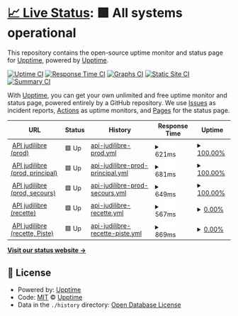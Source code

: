 # [📈 Live Status](https://uptime.judilibre.io): <!--live status--> **🟩 All systems operational**

This repository contains the open-source uptime monitor and status page for [Upptime](https://upptime.js.org), powered by [Upptime](https://github.com/upptime/upptime).

[![Uptime CI](https://github.com/upptime/upptime/workflows/Uptime%20CI/badge.svg)](https://github.com/upptime/upptime/actions?query=workflow%3A%22Uptime+CI%22)
[![Response Time CI](https://github.com/upptime/upptime/workflows/Response%20Time%20CI/badge.svg)](https://github.com/upptime/upptime/actions?query=workflow%3A%22Response+Time+CI%22)
[![Graphs CI](https://github.com/upptime/upptime/workflows/Graphs%20CI/badge.svg)](https://github.com/upptime/upptime/actions?query=workflow%3A%22Graphs+CI%22)
[![Static Site CI](https://github.com/upptime/upptime/workflows/Static%20Site%20CI/badge.svg)](https://github.com/upptime/upptime/actions?query=workflow%3A%22Static+Site+CI%22)
[![Summary CI](https://github.com/upptime/upptime/workflows/Summary%20CI/badge.svg)](https://github.com/upptime/upptime/actions?query=workflow%3A%22Summary+CI%22)

With [Upptime](https://upptime.js.org), you can get your own unlimited and free uptime monitor and status page, powered entirely by a GitHub repository. We use [Issues](https://github.com/upptime/upptime/issues) as incident reports, [Actions](https://github.com/upptime/upptime/actions) as uptime monitors, and [Pages](https://uptime.judilibre.io) for the status page.

<!--start: status pages-->
<!-- This summary is generated by Upptime (https://github.com/upptime/upptime) -->
<!-- Do not edit this manually, your changes will be overwritten -->
<!-- prettier-ignore -->
| URL | Status | History | Response Time | Uptime |
| --- | ------ | ------- | ------------- | ------ |
| <img alt="" src="https://favicons.githubusercontent.com/search.judilibre.io" height="13"> [API judilibre (prod)](https://search.judilibre.io/healthcheck) | 🟩 Up | [api-judilibre-prod.yml](https://github.com/Cour-de-cassation/judilibre-uptime/commits/HEAD/history/api-judilibre-prod.yml) | <details><summary><img alt="Response time graph" src="./graphs/api-judilibre-prod/response-time-week.png" height="20"> 621ms</summary><br><a href="https://uptime.judilibre.io/history/api-judilibre-prod"><img alt="Response time 621" src="https://img.shields.io/endpoint?url=https%3A%2F%2Fraw.githubusercontent.com%2FCour-de-cassation%2Fjudilibre-uptime%2FHEAD%2Fapi%2Fapi-judilibre-prod%2Fresponse-time.json"></a><br><a href="https://uptime.judilibre.io/history/api-judilibre-prod"><img alt="24-hour response time 621" src="https://img.shields.io/endpoint?url=https%3A%2F%2Fraw.githubusercontent.com%2FCour-de-cassation%2Fjudilibre-uptime%2FHEAD%2Fapi%2Fapi-judilibre-prod%2Fresponse-time-day.json"></a><br><a href="https://uptime.judilibre.io/history/api-judilibre-prod"><img alt="7-day response time 621" src="https://img.shields.io/endpoint?url=https%3A%2F%2Fraw.githubusercontent.com%2FCour-de-cassation%2Fjudilibre-uptime%2FHEAD%2Fapi%2Fapi-judilibre-prod%2Fresponse-time-week.json"></a><br><a href="https://uptime.judilibre.io/history/api-judilibre-prod"><img alt="30-day response time 621" src="https://img.shields.io/endpoint?url=https%3A%2F%2Fraw.githubusercontent.com%2FCour-de-cassation%2Fjudilibre-uptime%2FHEAD%2Fapi%2Fapi-judilibre-prod%2Fresponse-time-month.json"></a><br><a href="https://uptime.judilibre.io/history/api-judilibre-prod"><img alt="1-year response time 621" src="https://img.shields.io/endpoint?url=https%3A%2F%2Fraw.githubusercontent.com%2FCour-de-cassation%2Fjudilibre-uptime%2FHEAD%2Fapi%2Fapi-judilibre-prod%2Fresponse-time-year.json"></a></details> | <details><summary><a href="https://uptime.judilibre.io/history/api-judilibre-prod">100.00%</a></summary><a href="https://uptime.judilibre.io/history/api-judilibre-prod"><img alt="All-time uptime 100.00%" src="https://img.shields.io/endpoint?url=https%3A%2F%2Fraw.githubusercontent.com%2FCour-de-cassation%2Fjudilibre-uptime%2FHEAD%2Fapi%2Fapi-judilibre-prod%2Fuptime.json"></a><br><a href="https://uptime.judilibre.io/history/api-judilibre-prod"><img alt="24-hour uptime 100.00%" src="https://img.shields.io/endpoint?url=https%3A%2F%2Fraw.githubusercontent.com%2FCour-de-cassation%2Fjudilibre-uptime%2FHEAD%2Fapi%2Fapi-judilibre-prod%2Fuptime-day.json"></a><br><a href="https://uptime.judilibre.io/history/api-judilibre-prod"><img alt="7-day uptime 100.00%" src="https://img.shields.io/endpoint?url=https%3A%2F%2Fraw.githubusercontent.com%2FCour-de-cassation%2Fjudilibre-uptime%2FHEAD%2Fapi%2Fapi-judilibre-prod%2Fuptime-week.json"></a><br><a href="https://uptime.judilibre.io/history/api-judilibre-prod"><img alt="30-day uptime 100.00%" src="https://img.shields.io/endpoint?url=https%3A%2F%2Fraw.githubusercontent.com%2FCour-de-cassation%2Fjudilibre-uptime%2FHEAD%2Fapi%2Fapi-judilibre-prod%2Fuptime-month.json"></a><br><a href="https://uptime.judilibre.io/history/api-judilibre-prod"><img alt="1-year uptime 100.00%" src="https://img.shields.io/endpoint?url=https%3A%2F%2Fraw.githubusercontent.com%2FCour-de-cassation%2Fjudilibre-uptime%2FHEAD%2Fapi%2Fapi-judilibre-prod%2Fuptime-year.json"></a></details>
| <img alt="" src="https://favicons.githubusercontent.com/search.prod-par2.judilibre.io" height="13"> [API judilibre (prod, principal)](https://search.prod-par2.judilibre.io/healthcheck) | 🟩 Up | [api-judilibre-prod-principal.yml](https://github.com/Cour-de-cassation/judilibre-uptime/commits/HEAD/history/api-judilibre-prod-principal.yml) | <details><summary><img alt="Response time graph" src="./graphs/api-judilibre-prod-principal/response-time-week.png" height="20"> 681ms</summary><br><a href="https://uptime.judilibre.io/history/api-judilibre-prod-principal"><img alt="Response time 681" src="https://img.shields.io/endpoint?url=https%3A%2F%2Fraw.githubusercontent.com%2FCour-de-cassation%2Fjudilibre-uptime%2FHEAD%2Fapi%2Fapi-judilibre-prod-principal%2Fresponse-time.json"></a><br><a href="https://uptime.judilibre.io/history/api-judilibre-prod-principal"><img alt="24-hour response time 681" src="https://img.shields.io/endpoint?url=https%3A%2F%2Fraw.githubusercontent.com%2FCour-de-cassation%2Fjudilibre-uptime%2FHEAD%2Fapi%2Fapi-judilibre-prod-principal%2Fresponse-time-day.json"></a><br><a href="https://uptime.judilibre.io/history/api-judilibre-prod-principal"><img alt="7-day response time 681" src="https://img.shields.io/endpoint?url=https%3A%2F%2Fraw.githubusercontent.com%2FCour-de-cassation%2Fjudilibre-uptime%2FHEAD%2Fapi%2Fapi-judilibre-prod-principal%2Fresponse-time-week.json"></a><br><a href="https://uptime.judilibre.io/history/api-judilibre-prod-principal"><img alt="30-day response time 681" src="https://img.shields.io/endpoint?url=https%3A%2F%2Fraw.githubusercontent.com%2FCour-de-cassation%2Fjudilibre-uptime%2FHEAD%2Fapi%2Fapi-judilibre-prod-principal%2Fresponse-time-month.json"></a><br><a href="https://uptime.judilibre.io/history/api-judilibre-prod-principal"><img alt="1-year response time 681" src="https://img.shields.io/endpoint?url=https%3A%2F%2Fraw.githubusercontent.com%2FCour-de-cassation%2Fjudilibre-uptime%2FHEAD%2Fapi%2Fapi-judilibre-prod-principal%2Fresponse-time-year.json"></a></details> | <details><summary><a href="https://uptime.judilibre.io/history/api-judilibre-prod-principal">100.00%</a></summary><a href="https://uptime.judilibre.io/history/api-judilibre-prod-principal"><img alt="All-time uptime 100.00%" src="https://img.shields.io/endpoint?url=https%3A%2F%2Fraw.githubusercontent.com%2FCour-de-cassation%2Fjudilibre-uptime%2FHEAD%2Fapi%2Fapi-judilibre-prod-principal%2Fuptime.json"></a><br><a href="https://uptime.judilibre.io/history/api-judilibre-prod-principal"><img alt="24-hour uptime 100.00%" src="https://img.shields.io/endpoint?url=https%3A%2F%2Fraw.githubusercontent.com%2FCour-de-cassation%2Fjudilibre-uptime%2FHEAD%2Fapi%2Fapi-judilibre-prod-principal%2Fuptime-day.json"></a><br><a href="https://uptime.judilibre.io/history/api-judilibre-prod-principal"><img alt="7-day uptime 100.00%" src="https://img.shields.io/endpoint?url=https%3A%2F%2Fraw.githubusercontent.com%2FCour-de-cassation%2Fjudilibre-uptime%2FHEAD%2Fapi%2Fapi-judilibre-prod-principal%2Fuptime-week.json"></a><br><a href="https://uptime.judilibre.io/history/api-judilibre-prod-principal"><img alt="30-day uptime 100.00%" src="https://img.shields.io/endpoint?url=https%3A%2F%2Fraw.githubusercontent.com%2FCour-de-cassation%2Fjudilibre-uptime%2FHEAD%2Fapi%2Fapi-judilibre-prod-principal%2Fuptime-month.json"></a><br><a href="https://uptime.judilibre.io/history/api-judilibre-prod-principal"><img alt="1-year uptime 100.00%" src="https://img.shields.io/endpoint?url=https%3A%2F%2Fraw.githubusercontent.com%2FCour-de-cassation%2Fjudilibre-uptime%2FHEAD%2Fapi%2Fapi-judilibre-prod-principal%2Fuptime-year.json"></a></details>
| <img alt="" src="https://favicons.githubusercontent.com/search.prod-par1.judilibre.io" height="13"> [API judilibre (prod, secours)](https://search.prod-par1.judilibre.io/healthcheck) | 🟩 Up | [api-judilibre-prod-secours.yml](https://github.com/Cour-de-cassation/judilibre-uptime/commits/HEAD/history/api-judilibre-prod-secours.yml) | <details><summary><img alt="Response time graph" src="./graphs/api-judilibre-prod-secours/response-time-week.png" height="20"> 649ms</summary><br><a href="https://uptime.judilibre.io/history/api-judilibre-prod-secours"><img alt="Response time 649" src="https://img.shields.io/endpoint?url=https%3A%2F%2Fraw.githubusercontent.com%2FCour-de-cassation%2Fjudilibre-uptime%2FHEAD%2Fapi%2Fapi-judilibre-prod-secours%2Fresponse-time.json"></a><br><a href="https://uptime.judilibre.io/history/api-judilibre-prod-secours"><img alt="24-hour response time 649" src="https://img.shields.io/endpoint?url=https%3A%2F%2Fraw.githubusercontent.com%2FCour-de-cassation%2Fjudilibre-uptime%2FHEAD%2Fapi%2Fapi-judilibre-prod-secours%2Fresponse-time-day.json"></a><br><a href="https://uptime.judilibre.io/history/api-judilibre-prod-secours"><img alt="7-day response time 649" src="https://img.shields.io/endpoint?url=https%3A%2F%2Fraw.githubusercontent.com%2FCour-de-cassation%2Fjudilibre-uptime%2FHEAD%2Fapi%2Fapi-judilibre-prod-secours%2Fresponse-time-week.json"></a><br><a href="https://uptime.judilibre.io/history/api-judilibre-prod-secours"><img alt="30-day response time 649" src="https://img.shields.io/endpoint?url=https%3A%2F%2Fraw.githubusercontent.com%2FCour-de-cassation%2Fjudilibre-uptime%2FHEAD%2Fapi%2Fapi-judilibre-prod-secours%2Fresponse-time-month.json"></a><br><a href="https://uptime.judilibre.io/history/api-judilibre-prod-secours"><img alt="1-year response time 649" src="https://img.shields.io/endpoint?url=https%3A%2F%2Fraw.githubusercontent.com%2FCour-de-cassation%2Fjudilibre-uptime%2FHEAD%2Fapi%2Fapi-judilibre-prod-secours%2Fresponse-time-year.json"></a></details> | <details><summary><a href="https://uptime.judilibre.io/history/api-judilibre-prod-secours">100.00%</a></summary><a href="https://uptime.judilibre.io/history/api-judilibre-prod-secours"><img alt="All-time uptime 100.00%" src="https://img.shields.io/endpoint?url=https%3A%2F%2Fraw.githubusercontent.com%2FCour-de-cassation%2Fjudilibre-uptime%2FHEAD%2Fapi%2Fapi-judilibre-prod-secours%2Fuptime.json"></a><br><a href="https://uptime.judilibre.io/history/api-judilibre-prod-secours"><img alt="24-hour uptime 100.00%" src="https://img.shields.io/endpoint?url=https%3A%2F%2Fraw.githubusercontent.com%2FCour-de-cassation%2Fjudilibre-uptime%2FHEAD%2Fapi%2Fapi-judilibre-prod-secours%2Fuptime-day.json"></a><br><a href="https://uptime.judilibre.io/history/api-judilibre-prod-secours"><img alt="7-day uptime 100.00%" src="https://img.shields.io/endpoint?url=https%3A%2F%2Fraw.githubusercontent.com%2FCour-de-cassation%2Fjudilibre-uptime%2FHEAD%2Fapi%2Fapi-judilibre-prod-secours%2Fuptime-week.json"></a><br><a href="https://uptime.judilibre.io/history/api-judilibre-prod-secours"><img alt="30-day uptime 100.00%" src="https://img.shields.io/endpoint?url=https%3A%2F%2Fraw.githubusercontent.com%2FCour-de-cassation%2Fjudilibre-uptime%2FHEAD%2Fapi%2Fapi-judilibre-prod-secours%2Fuptime-month.json"></a><br><a href="https://uptime.judilibre.io/history/api-judilibre-prod-secours"><img alt="1-year uptime 100.00%" src="https://img.shields.io/endpoint?url=https%3A%2F%2Fraw.githubusercontent.com%2FCour-de-cassation%2Fjudilibre-uptime%2FHEAD%2Fapi%2Fapi-judilibre-prod-secours%2Fuptime-year.json"></a></details>
| <img alt="" src="https://favicons.githubusercontent.com/search.dev.judilibre.io" height="13"> [API judilibre (recette)](https://search.dev.judilibre.io/healthcheck) | 🟩 Up | [api-judilibre-recette.yml](https://github.com/Cour-de-cassation/judilibre-uptime/commits/HEAD/history/api-judilibre-recette.yml) | <details><summary><img alt="Response time graph" src="./graphs/api-judilibre-recette/response-time-week.png" height="20"> 567ms</summary><br><a href="https://uptime.judilibre.io/history/api-judilibre-recette"><img alt="Response time 567" src="https://img.shields.io/endpoint?url=https%3A%2F%2Fraw.githubusercontent.com%2FCour-de-cassation%2Fjudilibre-uptime%2FHEAD%2Fapi%2Fapi-judilibre-recette%2Fresponse-time.json"></a><br><a href="https://uptime.judilibre.io/history/api-judilibre-recette"><img alt="24-hour response time 567" src="https://img.shields.io/endpoint?url=https%3A%2F%2Fraw.githubusercontent.com%2FCour-de-cassation%2Fjudilibre-uptime%2FHEAD%2Fapi%2Fapi-judilibre-recette%2Fresponse-time-day.json"></a><br><a href="https://uptime.judilibre.io/history/api-judilibre-recette"><img alt="7-day response time 567" src="https://img.shields.io/endpoint?url=https%3A%2F%2Fraw.githubusercontent.com%2FCour-de-cassation%2Fjudilibre-uptime%2FHEAD%2Fapi%2Fapi-judilibre-recette%2Fresponse-time-week.json"></a><br><a href="https://uptime.judilibre.io/history/api-judilibre-recette"><img alt="30-day response time 567" src="https://img.shields.io/endpoint?url=https%3A%2F%2Fraw.githubusercontent.com%2FCour-de-cassation%2Fjudilibre-uptime%2FHEAD%2Fapi%2Fapi-judilibre-recette%2Fresponse-time-month.json"></a><br><a href="https://uptime.judilibre.io/history/api-judilibre-recette"><img alt="1-year response time 567" src="https://img.shields.io/endpoint?url=https%3A%2F%2Fraw.githubusercontent.com%2FCour-de-cassation%2Fjudilibre-uptime%2FHEAD%2Fapi%2Fapi-judilibre-recette%2Fresponse-time-year.json"></a></details> | <details><summary><a href="https://uptime.judilibre.io/history/api-judilibre-recette">0.00%</a></summary><a href="https://uptime.judilibre.io/history/api-judilibre-recette"><img alt="All-time uptime 0.00%" src="https://img.shields.io/endpoint?url=https%3A%2F%2Fraw.githubusercontent.com%2FCour-de-cassation%2Fjudilibre-uptime%2FHEAD%2Fapi%2Fapi-judilibre-recette%2Fuptime.json"></a><br><a href="https://uptime.judilibre.io/history/api-judilibre-recette"><img alt="24-hour uptime 0.00%" src="https://img.shields.io/endpoint?url=https%3A%2F%2Fraw.githubusercontent.com%2FCour-de-cassation%2Fjudilibre-uptime%2FHEAD%2Fapi%2Fapi-judilibre-recette%2Fuptime-day.json"></a><br><a href="https://uptime.judilibre.io/history/api-judilibre-recette"><img alt="7-day uptime 0.00%" src="https://img.shields.io/endpoint?url=https%3A%2F%2Fraw.githubusercontent.com%2FCour-de-cassation%2Fjudilibre-uptime%2FHEAD%2Fapi%2Fapi-judilibre-recette%2Fuptime-week.json"></a><br><a href="https://uptime.judilibre.io/history/api-judilibre-recette"><img alt="30-day uptime 0.00%" src="https://img.shields.io/endpoint?url=https%3A%2F%2Fraw.githubusercontent.com%2FCour-de-cassation%2Fjudilibre-uptime%2FHEAD%2Fapi%2Fapi-judilibre-recette%2Fuptime-month.json"></a><br><a href="https://uptime.judilibre.io/history/api-judilibre-recette"><img alt="1-year uptime 0.00%" src="https://img.shields.io/endpoint?url=https%3A%2F%2Fraw.githubusercontent.com%2FCour-de-cassation%2Fjudilibre-uptime%2FHEAD%2Fapi%2Fapi-judilibre-recette%2Fuptime-year.json"></a></details>
| <img alt="" src="https://favicons.githubusercontent.com/sandbox-api.piste.gouv.fr" height="13"> [API judilibre (recette, Piste)](https://sandbox-api.piste.gouv.fr/minju/judilibre/v1.0/healthcheck) | 🟩 Up | [api-judilibre-recette-piste.yml](https://github.com/Cour-de-cassation/judilibre-uptime/commits/HEAD/history/api-judilibre-recette-piste.yml) | <details><summary><img alt="Response time graph" src="./graphs/api-judilibre-recette-piste/response-time-week.png" height="20"> 869ms</summary><br><a href="https://uptime.judilibre.io/history/api-judilibre-recette-piste"><img alt="Response time 869" src="https://img.shields.io/endpoint?url=https%3A%2F%2Fraw.githubusercontent.com%2FCour-de-cassation%2Fjudilibre-uptime%2FHEAD%2Fapi%2Fapi-judilibre-recette-piste%2Fresponse-time.json"></a><br><a href="https://uptime.judilibre.io/history/api-judilibre-recette-piste"><img alt="24-hour response time 869" src="https://img.shields.io/endpoint?url=https%3A%2F%2Fraw.githubusercontent.com%2FCour-de-cassation%2Fjudilibre-uptime%2FHEAD%2Fapi%2Fapi-judilibre-recette-piste%2Fresponse-time-day.json"></a><br><a href="https://uptime.judilibre.io/history/api-judilibre-recette-piste"><img alt="7-day response time 869" src="https://img.shields.io/endpoint?url=https%3A%2F%2Fraw.githubusercontent.com%2FCour-de-cassation%2Fjudilibre-uptime%2FHEAD%2Fapi%2Fapi-judilibre-recette-piste%2Fresponse-time-week.json"></a><br><a href="https://uptime.judilibre.io/history/api-judilibre-recette-piste"><img alt="30-day response time 869" src="https://img.shields.io/endpoint?url=https%3A%2F%2Fraw.githubusercontent.com%2FCour-de-cassation%2Fjudilibre-uptime%2FHEAD%2Fapi%2Fapi-judilibre-recette-piste%2Fresponse-time-month.json"></a><br><a href="https://uptime.judilibre.io/history/api-judilibre-recette-piste"><img alt="1-year response time 869" src="https://img.shields.io/endpoint?url=https%3A%2F%2Fraw.githubusercontent.com%2FCour-de-cassation%2Fjudilibre-uptime%2FHEAD%2Fapi%2Fapi-judilibre-recette-piste%2Fresponse-time-year.json"></a></details> | <details><summary><a href="https://uptime.judilibre.io/history/api-judilibre-recette-piste">0.00%</a></summary><a href="https://uptime.judilibre.io/history/api-judilibre-recette-piste"><img alt="All-time uptime 0.00%" src="https://img.shields.io/endpoint?url=https%3A%2F%2Fraw.githubusercontent.com%2FCour-de-cassation%2Fjudilibre-uptime%2FHEAD%2Fapi%2Fapi-judilibre-recette-piste%2Fuptime.json"></a><br><a href="https://uptime.judilibre.io/history/api-judilibre-recette-piste"><img alt="24-hour uptime 0.00%" src="https://img.shields.io/endpoint?url=https%3A%2F%2Fraw.githubusercontent.com%2FCour-de-cassation%2Fjudilibre-uptime%2FHEAD%2Fapi%2Fapi-judilibre-recette-piste%2Fuptime-day.json"></a><br><a href="https://uptime.judilibre.io/history/api-judilibre-recette-piste"><img alt="7-day uptime 0.00%" src="https://img.shields.io/endpoint?url=https%3A%2F%2Fraw.githubusercontent.com%2FCour-de-cassation%2Fjudilibre-uptime%2FHEAD%2Fapi%2Fapi-judilibre-recette-piste%2Fuptime-week.json"></a><br><a href="https://uptime.judilibre.io/history/api-judilibre-recette-piste"><img alt="30-day uptime 0.00%" src="https://img.shields.io/endpoint?url=https%3A%2F%2Fraw.githubusercontent.com%2FCour-de-cassation%2Fjudilibre-uptime%2FHEAD%2Fapi%2Fapi-judilibre-recette-piste%2Fuptime-month.json"></a><br><a href="https://uptime.judilibre.io/history/api-judilibre-recette-piste"><img alt="1-year uptime 0.00%" src="https://img.shields.io/endpoint?url=https%3A%2F%2Fraw.githubusercontent.com%2FCour-de-cassation%2Fjudilibre-uptime%2FHEAD%2Fapi%2Fapi-judilibre-recette-piste%2Fuptime-year.json"></a></details>

<!--end: status pages-->

[**Visit our status website →**](https://uptime.judilibre.io)

## 📄 License

- Powered by: [Upptime](https://github.com/upptime/upptime)
- Code: [MIT](./LICENSE) © [Upptime](https://upptime.js.org)
- Data in the `./history` directory: [Open Database License](https://opendatacommons.org/licenses/odbl/1-0/)
